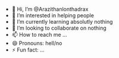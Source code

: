- 👋 Hi, I’m @Arazithanlonthadrax
- 👀 I’m interested in helping people
- 🌱 I’m currently learning absolutly nothing
- 💞️ I’m looking to collaborate on nothing
- 📫 How to reach me ...
- 😄 Pronouns: hell/no
- ⚡ Fun fact: ...

<!---
Arazithanlonthadrax/Arazithanlonthadrax is a ✨ special ✨ repository because its `README.md` (this file) appears on your GitHub profile.
You can click the Preview link to take a look at your changes.
--->
